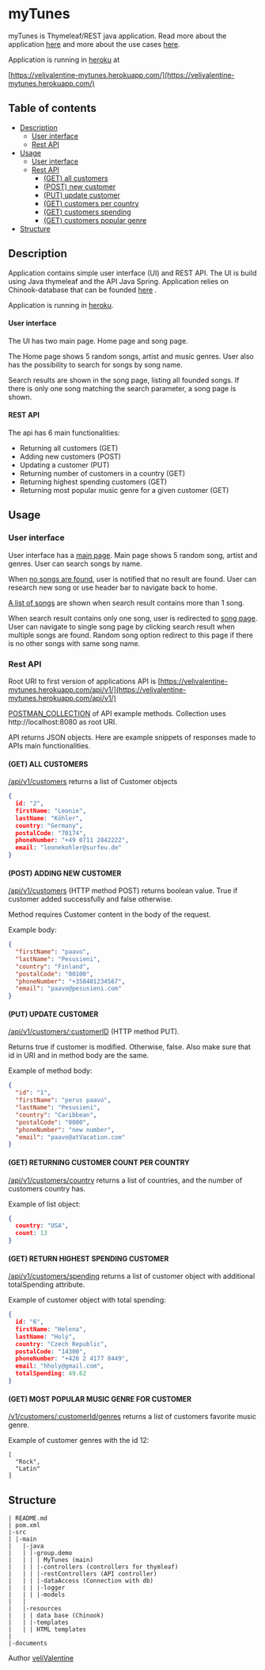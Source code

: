 # myTunes
myTunes is Thymeleaf/REST java application. Read more about the application [here](#description)
and more about the use cases [here](#usage).

Application is running in [heroku](https://velivalentine-mytunes.herokuapp.com/) at 

[https://velivalentine-mytunes.herokuapp.com/](https://velivalentine-mytunes.herokuapp.com/)

## Table of contents

- [Description](#description)
    - [User interface](#descriptionUI)
    - [Rest API](#descriptionRest)
- [Usage](#usage)
    - [User interface](#usageFront)
    - [Rest API](#usageRest)
      - [(GET) all customers](#1)
      - [(POST) new customer](#2)
      - [(PUT) update customer](#3)
      - [(GET) customers per country](#4)
      - [(GET) customers spending](#5)
      - [(GET) customers popular genre](#6)
- [Structure](#structure)

<a name="description"></a>

## Description

Application contains simple user interface (UI) and REST API. The UI is build using Java thymeleaf and the API Java
Spring. Application relies on Chinook-database that can be
founded [here](https://github.com/lerocha/chinook-database/raw/master/ChinookDatabase/DataSources/Chinook_Sqlite.sqlite)
.

Application is running in [heroku](https://velivalentine-mytunes.herokuapp.com/).

<a name="descriptionUI"></a>

#### User interface

The UI has two main page. Home page and song page.

The Home page shows 5 random songs, artist and music genres. User also has the possibility to search for songs by song
name.

Search results are shown in the song page, listing all founded songs. If there is only one song matching the search
parameter, a song page is shown.

<a name="descriptionRest"></a>
#### REST API

The api has 6 main functionalities:

- Returning all customers (GET)
- Adding new customers (POST)
- Updating a customer (PUT)
- Returning number of customers in a country (GET)
- Returning highest spending customers (GET)
- Returning most popular music genre for a given customer (GET)

<a name="usage"></a>
## Usage

<a name="usageFront"></a>
### User interface

User interface has a [main page](https://velivalentine-mytunes.herokuapp.com/). Main page shows 5 random song, artist
and genres. User can search songs by name.

When [no songs are found](https://velivalentine-mytunes.herokuapp.com/song?songName=lol), user is notified that no
result are found. User can research new song or use header bar to navigate back to home.

[A list of songs](https://velivalentine-mytunes.herokuapp.com/song?songName=lil) are shown when search result contains
more than 1 song.

When search result contains only one song, user is redirected
to [song page](https://velivalentine-mytunes.herokuapp.com/song/2623). User can navigate to single song page by clicking
search result when multiple songs are found. Random song option redirect to this page if there is no other songs with
same song name.

<a name="usageRest"></a>
### Rest API

Root URI to first version of applications API
is [https://velivalentine-mytunes.herokuapp.com/api/v1/](https://velivalentine-mytunes.herokuapp.com/api/v1/)

[POSTMAN_COLLECTION](/documents/myTunesApi.postman_collection.json) of API example methods. Collection
uses http://localhost:8080 as root URI.

API returns JSON objects. Here are example snippets of responses made to APIs main functionalities.

<a name="1"></a>
#### (GET) ALL CUSTOMERS

[/api/v1/customers](https://velivalentine-mytunes.herokuapp.com/api/v1/customers) returns a list of Customer objects

```json
{
  id: "2",
  firstName: "Leonie",
  lastName: "Köhler",
  country: "Germany",
  postalCode: "70174",
  phoneNumber: "+49 0711 2842222",
  email: "leonekohler@surfeu.de"
}
```

<a name="2"></a>
#### (POST) ADDING NEW CUSTOMER

[/api/v1/customers](https://velivalentine-mytunes.herokuapp.com/api/v1/customers) (HTTP method POST) returns boolean
value. True if customer added successfully and false otherwise.

Method requires Customer content in the body of the request.

Example body:

```json
{
  "firstName": "paavo",
  "lastName": "Pesusieni",
  "country": "Finland",
  "postalCode": "00100",
  "phoneNumber": "+358401234567",
  "email": "paavo@pesusieni.com"
}
```

<a name="3"></a>
#### (PUT) UPDATE CUSTOMER

[/api/v1/customers/:customerID](https://velivalentine-mytunes.herokuapp.com/api/v1/customers) (HTTP method PUT).

Returns true if customer is modified. Otherwise, false. Also make sure that id in URI and in method body are the same.

Example of method body:

```json
{
  "id": "1",
  "firstName": "perus paavo",
  "lastName": "Pesusieni",
  "country": "Caribbean",
  "postalCode": "0000",
  "phoneNumber": "new number",
  "email": "paavo@atVacation.com"
}
```

<a name="4"></a>
#### (GET) RETURNING CUSTOMER COUNT PER COUNTRY

[/api/v1/customers/country](https://velivalentine-mytunes.herokuapp.com/api/v1/customers/country) returns a list of
countries, and the number of customers country has.

Example of list object:

```json
{
  country: "USA",
  count: 13
}
```

<a name="5"></a>
#### (GET) RETURN HIGHEST SPENDING CUSTOMER

[/api/v1/customers/spending](https://velivalentine-mytunes.herokuapp.com/api/v1/customers/spending)
returns a list of customer object with additional totalSpending attribute.

Example of customer object with total spending:

```json
{
  id: "6",
  firstName: "Helena",
  lastName: "Holý",
  country: "Czech Republic",
  postalCode: "14300",
  phoneNumber: "+420 2 4177 0449",
  email: "hholy@gmail.com",
  totalSpending: 49.62
}
```

<a name="6"></a>
#### (GET) MOST POPULAR MUSIC GENRE FOR CUSTOMER

[/v1/customers/:customerId/genres](https://velivalentine-mytunes.herokuapp.com/api/v1/customers/12/genres)
returns a list of customers favorite music genre.

Example of customer genres with the id 12:

```
[
  "Rock",
  "Latin"
]
```

<a name="structure"></a>

## Structure

```
| README.md
| pom.xml
|-src
| |-main
|   |-java
|   | |-group.demo
|   | | | MyTunes (main)
|   | | |-controllers (controllers for thymleaf)
|   | | |-restControllers (API controller)
|   | | |-dataAccess (Connection with db)
|   | | |-logger
|   | | |-models
|   |
|   |-resources
|   | | data base (Chinook)
|   | |-templates
|   | | HTML templates
|
|-documents
```

Author
[veliValentine](https://github.com/veliValentine)